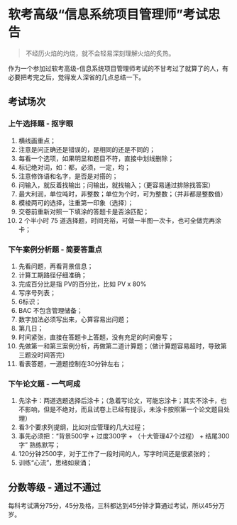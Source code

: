 # 软考高级“信息系统项目管理师”考试忠告

> 不经历火焰的灼烧，就不会轻易深刻理解火焰的炙热。

作为一个参加过软考高级-信息系统项目管理师考试的不甘考过了就算了的人，有必要把考完之后，觉得发人深省的几点总结一下。

## 考试场次

### 上午选择题 - 抠字眼

1. 横线画重点；
1. 注意是问正确还是错误的，是相同的还是不同的；
1. 每看一个选项，如果明显和题目不符，直接中划线删除；
1. 标记绝对词，如：都，必须，一定，均；
1. 注意修饰语和名字，是否是对搭的；
1. 问输入，就反着找输出；问输出，就找输入；（更容易通过排除找答案）
1. 最大利润，单位吨时，非整数；单位为个时，可为整数；（并非都是整数值）
1. 模棱两可的选择，注重第一印象（选择）；
1. 交卷前重新对照一下填涂的答题卡是否涂匹配；
1. 2 个半小时 75 道选择题，时间充裕，可做一半图一次卡，也可全做完再涂卡；

### 下午案例分析题 - 简要答重点

1. 先看问题，再看背景信息；
1. 计算工期路径仔细准确；
1. 完成百分比是指 PV的百分比，比如 PV x 80%
1. 写序号列表；
1. 6标识；
1. BAC 不包含管理储备；
1. 数字加法必须写出来，心算容易出问题；
1. 第几日；
1. 时间紧张，直接在答题卡上答题，没有充足的时间誊写；
1. 先做第一和第三案例分析，再做第二道计算题；（做计算题容易超时，导致第三题没时间答完）
1. 看表答题，一道题控制在30分钟左右；

### 下午论文题 - 一气呵成

1. 先涂卡：两道选题选择后涂卡；（急着写论文，可能忘涂卡；其实不涂卡，也不影响，但是不绝对，而且试卷上已经有提示，未涂卡按照第一个论文题目处理）
1. 看3个要求列提纲，比如对应管理的几大过程；
1. 事先必须把：“背景500字 + 过度300字 + （十大管理47个过程） + 结尾300字” 熟练默写；
1. 120分钟2500字，对于工作了一段时间的人，写字时间还是很紧张的；
1. 训练“心流”，思绪如泉涌；

## 分数等级 - 通过不通过
每科考试满分75分，45分及格，三科都达到45分钟才算通过考试，所以45分万岁。